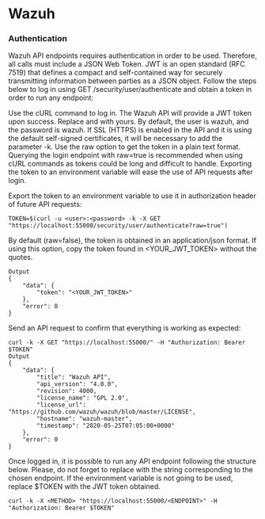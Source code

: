 # Wazuh 

### Authentication

Wazuh API endpoints requires authentication in order to be used. Therefore, all calls must include a JSON Web Token. JWT is an open standard (RFC 7519) that defines a compact and self-contained way for securely transmitting information between parties as a JSON object. Follow the steps below to log in using GET /security/user/authenticate and obtain a token in order to run any endpoint:

Use the cURL command to log in. The Wazuh API will provide a JWT token upon success. Replace <user> and <password> with yours. By default, the user is wazuh, and the password is wazuh. If SSL (HTTPS) is enabled in the API and it is using the default self-signed certificates, it will be necessary to add the parameter -k. Use the raw option to get the token in a plain text format. Querying the login endpoint with raw=true is recommended when using cURL commands as tokens could be long and difficult to handle. Exporting the token to an environment variable will ease the use of API requests after login.

Export the token to an environment variable to use it in authorization header of future API requests:


```
TOKEN=$(curl -u <user>:<password> -k -X GET "https://localhost:55000/security/user/authenticate?raw=true")
```
  

By default (raw=false), the token is obtained in an application/json format. If using this option, copy the token found in <YOUR_JWT_TOKEN> without the quotes.

```
Output
{
    "data": {
        "token": "<YOUR_JWT_TOKEN>"
    },
    "error": 0
}
```
  
Send an API request to confirm that everything is working as expected:

```
curl -k -X GET "https://localhost:55000/" -H "Authorization: Bearer $TOKEN"
Output
{
    "data": {
        "title": "Wazuh API",
        "api_version": "4.0.0",
        "revision": 4000,
        "license_name": "GPL 2.0",
        "license_url": "https://github.com/wazuh/wazuh/blob/master/LICENSE",
        "hostname": "wazuh-master",
        "timestamp": "2020-05-25T07:05:00+0000"
    },
    "error": 0
}
```
  
Once logged in, it is possible to run any API endpoint following the structure below. Please, do not forget to replace <endpoint> with the string corresponding to the chosen endpoint. If the environment variable is not going to be used, replace $TOKEN with the JWT token obtained.

```
curl -k -X <METHOD> "https://localhost:55000/<ENDPOINT>" -H  "Authorization: Bearer $TOKEN"
```
